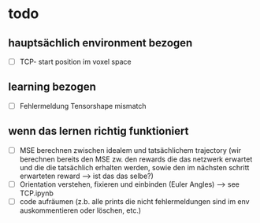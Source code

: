 # todo

## hauptsächlich environment bezogen

- [ ] TCP- start position im voxel space

## learning bezogen

- [ ] Fehlermeldung Tensorshape mismatch

## wenn das lernen richtig funktioniert

- [ ] MSE berechnen zwischen idealem und tatsächlichem trajectory
(wir berechnen bereits den MSE zw. den rewards die das netzwerk erwartet und die die tatsächlich erhalten werden, sowie den im nächsten schritt erwarteten reward --> ist das das selbe?)
- [ ] Orientation verstehen, fixieren und einbinden (Euler Angles) --> see TCP.ipynb  
- [ ] code aufräumen (z.b. alle prints die nicht fehlermeldungen sind im env auskommentieren oder löschen, etc.)
